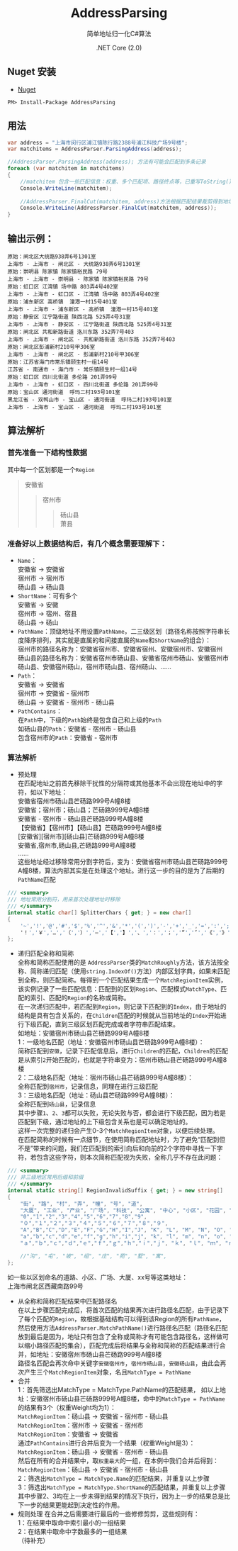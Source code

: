 <div align="center">
  <h1>AddressParsing</h1>
  <p>
    简单地址归一化C#算法
  </p>
  <p>
    .NET Core (2.0)
  </p>
</div>

## Nuget 安装
- [Nuget](https://www.nuget.org/packages/AddressParsing/)

```
PM> Install-Package AddressParsing
```

## 用法

```csharp
var address = "上海市闵行区浦江镇陈行路2388号浦江科技广场9号楼";
var matchitems = AddressParser.ParsingAddress(address);

//AddressParser.ParsingAddress(address); 方法有可能会匹配到多条记录
foreach (var matchitem in matchitems)
{
    //matchitem 包含一些匹配信息：权重、多个匹配项、路径终点等，已重写ToString()
	Console.WriteLine(matchitem);
	
	//AddressParser.FinalCut(matchitem, address)方法根据匹配结果裁剪得到地址：上海市 - 上海市 - 闵行区 - 浦江镇陈行路2388号浦江科技广场9号楼
	Console.WriteLine(AddressParser.FinalCut(matchitem, address));
}
```

## 输出示例：
```
原始：闸北区大统路938弄6号1301室
上海市 - 上海市 - 闸北区 - 大统路938弄6号1301室
原始：崇明县 陈家镇 陈家镇裕民路 79号
上海市 - 上海市 - 崇明县 - 陈家镇 陈家镇裕民路 79号
原始：虹口区 江湾镇 场中路 803弄4号402室
上海市 - 上海市 - 虹口区 - 江湾镇 场中路 803弄4号402室
原始：浦东新区 高桥镇  潼港一村15号401室
上海市 - 上海市 - 浦东新区 - 高桥镇  潼港一村15号401室
原始：静安区 江宁路街道 陕西北路 525弄4号31室
上海市 - 上海市 - 静安区 - 江宁路街道 陕西北路 525弄4号31室
原始：闸北区 共和新路街道 洛川东路 352弄7号403
上海市 - 上海市 - 闸北区 - 共和新路街道 洛川东路 352弄7号403
原始：闸北区彭浦新村210号甲306室
上海市 - 上海市 - 闸北区 - 彭浦新村210号甲306室
原始：江苏省海门市常乐镇颐生村一组14号
江苏省 - 南通市 - 海门市 - 常乐镇颐生村一组14号
原始：虹口区 四川北街道 多伦路 201弄99号
上海市 - 上海市 - 虹口区 - 四川北街道 多伦路 201弄99号
原始：宝山区 通河街道  呼玛二村193号101室
黑龙江省 - 双鸭山市 - 宝山区 - 通河街道  呼玛二村193号101室
上海市 - 上海市 - 宝山区 - 通河街道  呼玛二村193号101室
```

## 算法解析

### 首先准备一下结构性数据
其中每一个区划都是一个`Region`
>安徽省
>>宿州市
>>>砀山县  
>>>萧县  

		
### 准备好以上数据结构后，有几个概念需要理解下：
- `Name`：  
	安徽省 -> 安徽省  
	宿州市 -> 宿州市  
	砀山县 -> 砀山县  
- `ShortName`：可有多个  
	安徽省 -> 安徽  
	宿州市 -> 宿州、宿县  
	砀山县 -> 砀山  
- `PathName`：顶级地址不用设置`PathName`，二三级区划（路径名称按照字符串长度降序排列，其实就是直属的和间接直属的`Name`和`ShortName`的组合）：  
	宿州市的路径名称为：安徽省宿州市、安徽省宿州、安徽宿州市、安徽宿州  
	砀山县的路径名称为：安徽省宿州市砀山县、安徽省宿州市砀山、安徽宿州市砀山县、安徽宿州砀山，宿州市砀山县、宿州砀山、……  
- `Path`：  
	安徽省 -> 安徽省  
	宿州市 -> 安徽省 - 宿州市  
	砀山县 -> 安徽省 - 宿州市 - 砀山县  
- `PathContains`：  
	在`Path`中，下级的`Path`始终是包含自己和上级的`Path`  
    如砀山县的`Path`：安徽省 - 宿州市 - 砀山县  
    包含宿州市的`Path`：安徽省 - 宿州市  

### 算法解析
- 预处理  
在匹配地址之前首先移除干扰性的分隔符或其他基本不会出现在地址中的字符，如以下地址：  
安徽省宿州市砀山县芒砀路999号A幢8楼  
安徽省；宿州市；砀山县；芒砀路999号A幢8楼  
安徽省 - 宿州市 - 砀山县芒砀路999号A幢8楼  
【安徽省】【宿州市】【砀山县】芒砀路999号A幢8楼  
[安徽省][宿州市][砀山县]芒砀路999号A幢8楼  
安徽省,宿州市,砀山县,芒砀路999号A幢8楼  
……  
这些地址经过移除常用分割字符后，变为：安徽省宿州市砀山县芒砀路999号A幢8楼，算法内部其实是在处理这个地址。进行这一步的目的是为了后期的`PathName`匹配
``` csharp
/// <summary>
/// 地址常用分割符，用来首次处理地址时移除
/// </summary>
internal static char[] SplitterChars { get; } = new char[]
{
	'~','!','@','#','$','%','^','&','*','(',')','-','+','_','=',':',';','\'','"','?','|','\\','{','}','[',']','<','>',',','.',' ',
	'！','￥','…','（','）','—','【','】','、','：','；','“','’','《','》','？','，','　'
};
```

- 递归匹配全称和简称  
全称和简称匹配使用的是 `AddressParser`类的`MatchRoughly`方法，该方法按全称、简称递归匹配（使用`string.IndexOf()`方法）内部区划字典，如果未匹配到全称，则匹配简称。每得到一个匹配结果生成一个`MatchRegionItem`实例，该实例记录了一些匹配信息：匹配到的区划`Region`、匹配模式`MatchType`、匹配的索引、匹配的`Region`的名称或简称。  
在一次递归匹配中，若匹配到`Region`，则记录下匹配到的`Index`，由于地址的结构是具有包含关系的，在`Children`匹配的时候就从当前地址的`Index`开始进行下级匹配，直到三级区划匹配完成或者字符串匹配结束。  
如地址：安徽宿州市砀山县芒砀路999号A幢8楼  
1：一级地名匹配（地址：安徽宿州市砀山县芒砀路999号A幢8楼）：  
简称匹配到`安徽`，记录下匹配信息后，进行`Children`的匹配，`Children`的匹配是从索引`2`开始匹配的，也就是字符串变为：宿州市砀山县芒砀路999号A幢8楼  
2：二级地名匹配（地址：宿州市砀山县芒砀路999号A幢8楼）：  
全称匹配到`宿州市`，记录信息，同理在进行三级匹配  
3：三级地名匹配（地址：砀山县芒砀路999号A幢8楼）：  
全称匹配到`砀山县`，记录信息  
其中步骤`1`、`2`、`3`都可以失败，无论失败与否，都会进行下级匹配，因为若是匹配到下级，通过地址的上下级包含关系也是可以确定地址的。  
这样一次完整的递归会产生0-3个`MatchRegionItem`对象，以便后续处理。  
在匹配简称的时候有一点细节，在使用简称匹配地址时，为了避免“匹配到但不是”带来的问题，我们在匹配到的索引向后和向前的2个字符中寻找一下字符，若包含这些字符，则本次简称匹配视为失败，全称几乎不存在此问题：  
``` csharp
/// <summary>
/// 非三级地区常用后缀和前缀
/// </summary>
internal static string[] RegionInvalidSuffix { get; } = new string[]
{
    "街", "路", "村", "弄", "幢", "号", "道",
    "大厦", "工业", "产业", "广场", "科技", "公寓", "中心", "小区", "花园", "大道", "农场",
    "0","1","2","3","4","5","6","7","8","9",
    "０","１","２","３","４","５","６","７","８","９",
    "A","B","C","D","E","F","G","H","I","J", "K", "L", "M", "N", "O", "P", "Q", "R", "S", "T", "U", "V", "W", "X", "Y", "Z",
    "a","b","c","d","e","f","g","h","i","j", "k", "l", "m", "n", "o", "p", "q", "r", "s", "t", "u", "v", "w", "x", "y", "z",
    "ａ","ｂ","ｃ","ｄ","ｅ","ｆ","ｇ","ｈ","ｉ","ｊ", "ｋ", "ｌ", "ｍ", "ｎ", "ｏ", "ｐ", "ｑ", "ｒ", "ｓ", "ｔ", "ｕ", "ｖ", "ｗ", "ｘ", "ｙ", "ｚ",

    //"沟", "屯", "坡", "组", "庄", "苑", "墅", "寓",
};
```
如一些以区划命名的道路、小区、广场、大厦、xx号等这类地址：  
上海市闸北区西藏南路99号  

- 从全称和简称匹配结果中匹配路径名  
在以上步骤匹配完成后，将首次匹配的结果再次进行路径名匹配，由于记录下了每个匹配的`Region`，故根据基础结构可以得到该Region的所有`PathName`，然后使用方法`AddressParser.MatchPathName()`进行路径名匹配（路径名匹配放到最后是因为，地址只有包含了全称或简称才有可能包含路径名，这样做可以缩小路径匹配的集合），匹配完成后将结果与全称和简称的匹配结果进行合并，如地址：安徽宿州市砀山县芒砀路999号A幢8楼  
路径名匹配会再次命中关键字`安徽宿州市`，`宿州市砀山县`，`安徽砀山县`，由此会再次产生三个`MatchRegionItem`对象，名且`MatchType = PathName`
- 合并  
1：首先筛选出MatchType = MatchType.PathName的匹配结果，
如以上地址：安徽宿州市砀山县芒砀路999号A幢8楼，命中的`MatchType = PathName`的结果有3个（权重Weight均为1）：  
`MatchRegionItem`：砀山县 -> 安徽省 - 宿州市 - 砀山县  
`MatchRegionItem`：宿州市 -> 安徽省 - 宿州市  
`MatchRegionItem`：安徽省 -> 安徽省  
通过`PathContains`进行合并后变为一个结果（权重Weight是3）：  
`MatchRegionItem`：砀山县 -> 安徽省 - 宿州市 - 砀山县  
然后在所有的合并结果中，取`权重最大`的一组，在本例中我们合并后得到：  
`MatchRegionItem`：砀山县 -> 安徽省 - 宿州市 - 砀山县  
2：筛选出`MatchType = MatchType.Name`的匹配结果，并重复以上步骤  
3：筛选出`MatchType = MatchType.ShortName`的匹配结果，并重复以上步骤  
其中步骤2、3均在上一步未得到结果的情况下执行，因为上一步的结果总是比下一步的结果更能起到决定性的作用。  
- 规则处理
在合并之后需要进行最后的一些修修剪剪，这些规则有：  
1：在结果中取命中索引最小的一组结果  
2：在结果中取命中字数最多的一组结果  
（待补充）